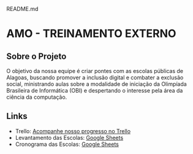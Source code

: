 README.md

# AMO - TREINAMENTO EXTERNO

## Sobre o Projeto

O objetivo da nossa equipe é criar pontes com as escolas públicas de Alagoas, buscando promover a inclusão digital e combater a exclusão social, ministrando aulas sobre a modalidade de iniciação da Olimpíada Brasileira de Informática (OBI) e despertando o interesse pela área da ciência da computação.

## Links

- Trello: [Acompanhe nosso progresso no Trello](https://trello.com/invite/b/TIvrUSiD/ATTIdf0264b4a69296b3c33e13938513db41B28F451A/amo-treinamento-externo)
- Levantamento das Escolas: [Google Sheets](https://docs.google.com/spreadsheets/d/1HjrkqUOLxYOsn-qQC7Cc_FJcHHcPRReLYmI8NIVD0FQ/edit?usp=sharing)
- Cronograma das Escolas: [Google Sheets](https://docs.google.com/spreadsheets/d/1PXAE08nQJz5y8ECiW7f63Q4B6D0HAAUutvHwh-HSGro/edit?usp=sharing)

